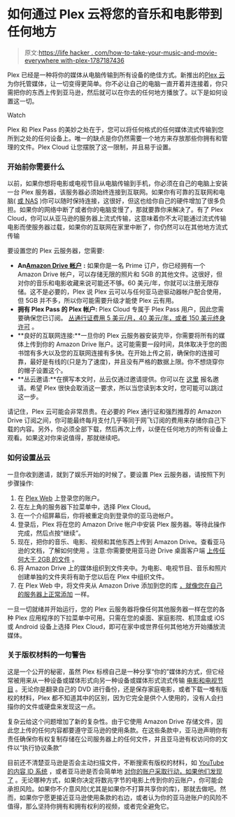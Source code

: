 # 如何通过 Plex 云将您的音乐和电影带到任何地方

> 原文:[https://life hacker . com/how-to-take-your-music-and-movie-everywhere with-plex-1787187436](https://lifehacker.com/how-to-take-your-music-and-movies-everywhere-with-plex-1787187436)

Plex 已经是一种将你的媒体从电脑传输到所有设备的绝佳方式。新推出的[Plex 云](http://lifehacker.com/plex-cloud-stores-all-your-media-files-on-amazon-drive-1787089731) 为你托管媒体，让一切变得更简单。你不必让自己的电脑一直开着并连接着，你只需把你的东西上传到亚马逊，然后就可以在你去的任何地方播放了。以下是如何设置这一切。

Watch

Plex 和 Plex Pass 的美妙之处在于，您可以将任何格式的任何媒体流式传输到您所到之处的任何设备上。唯一的缺点是你仍然需要一个地方来存放那些你拥有和管理的文件。Plex Cloud 让您摆脱了这一限制，并且易于设置。

### **开始前你需要什么**

以前，如果你想将电影或电视节目从电脑传输到手机，你必须在自己的电脑上安装一台 Plex 服务器，该服务器必须始终连接到互联网。如果你有可靠的互联网和电脑( [或 NAS](http://lifehacker.com/should-i-use-a-diy-pc-for-my-nas-or-buy-an-enclosure-1678991505) )你可以随时保持连接，这很好，但这也给你自己的硬件增加了很多负担。如果你的网络中断了或者你的电脑变慢了，那就要靠你来解决了。有了 Plex Cloud，你可以从亚马逊的服务器上流式传输，这意味着你不太可能通过流式传输电影而使服务器过载，如果你的互联网在家里中断了，你仍然可以在其他地方流式传输

要设置您的 Plex 云服务器，您需要:

*   **An**[**Amazon Drive 帐户**](https://www.amazon.com/clouddrive/home?asc_campaign=InlineText&asc_refurl=https://lifehacker.com/how-to-take-your-music-and-movies-everywhere-with-plex-1787187436&asc_source=&tag=kinjalifehackerlink-20) **:** 如果你是一名 Prime 订户，你已经拥有一个 Amazon Drive 帐户，可以存储无限的照片和 5GB 的其他文件。这很好，但对你的音乐和电影收藏来说可能还不够。60 美元/年，你就可以注册无限存储。这不是必要的，Plex 说 Plex 云可以与任何亚马逊驱动器帐户配合使用，但 5GB 并不多，所以你可能需要升级才能使 Plex 云有用。
*   **拥有 Plex Pass 的 Plex 帐户:** Plex Cloud 专属于 Plex Pass 用户，因此您需要确保您已订阅。 [丛通行证费用 5 美元/月，40 美元/年，或者 150 美元终身许可](https://www.plex.tv/features/plex-pass/) 。
*   **良好的互联网连接:**一旦你的 Plex 云服务器安装完毕，你需要将所有的媒体上传到你的 Amazon Drive 账户。这可能需要一段时间，具体取决于您的图书馆有多大以及您的互联网连接有多快。在开始上传之前，确保你的连接可靠，最好是有线的(只是为了速度)，并且没有严格的数据上限。你不想烧穿你的帽子设置这个。
*   **丛云邀请:**在撰写本文时，丛云仅通过邀请提供。你可以在 [这里](https://www.plex.tv/cloud/) 报名邀请。希望 Plex 很快会取消这一要求，所以当您读到本文时，您可能可以跳过这一步。

请记住，Plex 云可能会非常昂贵。在必要的 Plex 通行证和强烈推荐的 Amazon Drive 订阅之间，你可能最终每月支付几乎等同于网飞订阅的费用来存储你自己下载的内容。另外，你必须全部下载，然后再次上传，以便在任何地方的所有设备上观看。如果这对你来说值得，那就继续吧。

### **如何设置丛云**

一旦你收到邀请，就到了娱乐开始的时候了。要设置 Plex 云服务器，请按照下列步骤操作:

1.  在 [Plex Web](https://www.plex.tv/sign-in/) 上登录您的账户。
2.  在左上角的服务器下拉菜单中，选择 Plex Cloud。
3.  在一个介绍屏幕后，你将被重定向到登录你的亚马逊帐户。
4.  登录后，Plex 将在您的 Amazon Drive 帐户中安装 Plex 服务器。等待此操作完成，然后点按“继续”。
5.  现在，把你的音乐、电影、视频和其他东西上传到 Amazon Drive。查看亚马逊的文档，了解如何使用 。注意:你需要使用亚马逊 Drive 桌面客户端 [上传任何大于 2GB 的文件](https://www.amazon.com/gp/help/customer/display.html?asc_campaign=InlineText&asc_refurl=https://lifehacker.com/how-to-take-your-music-and-movies-everywhere-with-plex-1787187436&asc_source=&nodeId=201376710&tag=kinjalifehackerlink-20) 。
6.  将 Amazon Drive 上的媒体组织到文件夹中。为电影、电视节目、音乐和照片创建单独的文件夹将有助于您以后在 Plex 中组织文件。
7.  在 Plex Web 中，将文件夹从 Amazon Drive 添加到您的库 [，就像您在自己的服务器上正常添加](https://lifehacker.com/how-to-stream-your-media-from-home-to-your-phone-anywhe-5821512) 一样。

一旦一切就绪并开始运行，您的 Plex 云服务器将像任何其他服务器一样在您的各种 Plex 应用程序的下拉菜单中可用。只需在您的桌面、家庭影院、机顶盒或 iOS 或 Android 设备上选择 Plex Cloud，即可在家中或世界任何其他地方开始播放流媒体。

### **关于版权材料的一句警告**

这是一个公开的秘密，虽然 Plex 标榜自己是一种分享“你的”媒体的方式，但它经常被用来从一种设备或媒体形式向另一种设备或媒体形式流式传输 [电影和电视节目](http://lifehacker.com/how-to-rip-a-dvd-to-your-computer-5809765) 。无论你是翻录自己的 DVD 进行备份，还是保存家庭电影，或者下载一堆有版权的材料，Plex 都不知道其中的区别，因为它完全是供个人使用的，没有人会扫描你的文件或硬盘来发现这一点。

复杂云给这个问题增加了新的复杂性。由于它使用 Amazon Drive 存储文件，因此您上传的任何内容都要遵守亚马逊的使用条款。在这些条款中，亚马逊声明你有责任确保你有权复制存储在公司服务器上的任何文件，并且亚马逊有权访问你的文件以“执行协议条款”

目前还不清楚亚马逊是否会主动扫描文件，不断搜索有版权的材料，如 [YouTube 的内容 ID 系统](https://support.google.com/youtube/answer/2797370?hl=en) ，或者亚马逊是否会简单地 [对你的账户采取行动，如果他们发现了](https://www.reddit.com/r/DataHoarder/comments/4j5fsi/after_storing_over_8tb_of_my_films_and_series_on/) 。无论哪种方式，如果你决定将数兆字节的电影上传到你的云账户，你可能会承担风险。如果你不介意风险(尤其是如果你不打算共享你的库)，那就去做吧。然而，如果你宁愿更接近亚马逊使用条款的右边，或者认为你的亚马逊账户的风险不值得，那么坚持你拥有和拥有权利的视频，或者完全避免它。